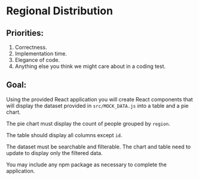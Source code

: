 # Regional Distribution

## Priorities:

1. Correctness.
2. Implementation time.
3. Elegance of code.
4. Anything else you think we might care about in a coding test.

## Goal:

Using the provided React application you will create React components that will display the dataset provided in `src/MOCK_DATA.js` into a table and a pie chart.

The pie chart must display the count of people grouped by `region`.

The table should display all columns except `id`.

The dataset must be searchable and filterable. The chart and table need to update to display only the filtered data.

You may include any npm package as necessary to complete the application.